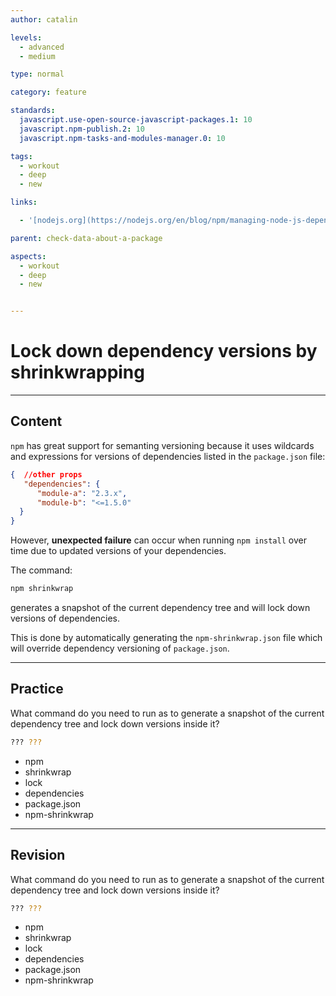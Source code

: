 ```yaml
---
author: catalin

levels:
  - advanced
  - medium

type: normal

category: feature

standards:
  javascript.use-open-source-javascript-packages.1: 10
  javascript.npm-publish.2: 10
  javascript.npm-tasks-and-modules-manager.0: 10

tags:
  - workout
  - deep
  - new

links:

  - '[nodejs.org](https://nodejs.org/en/blog/npm/managing-node-js-dependencies-with-shrinkwrap/){website}'

parent: check-data-about-a-package

aspects:
  - workout
  - deep
  - new


---
```

# Lock down dependency versions by shrinkwrapping

---
## Content

`npm` has great support for semanting versioning because it uses wildcards and expressions for versions of dependencies listed in the `package.json` file:
```json
{  //other props
   "dependencies": {
      "module-a": "2.3.x",
      "module-b": "<=1.5.0"
  }
}
```
However, **unexpected failure** can occur when running `npm install` over time due to updated versions of your dependencies.

The command:
```bash
npm shrinkwrap
```
generates a snapshot of the current dependency tree and will lock down versions of dependencies.

This is done by automatically generating the `npm-shrinkwrap.json` file which will override dependency versioning of `package.json`.

---
## Practice

What command do you need to run as to generate a snapshot of the current dependency tree and lock down versions inside it?

```bash
??? ???
```

* npm
* shrinkwrap
* lock
* dependencies
* package.json
* npm-shrinkwrap

---
## Revision

What command do you need to run as to generate a snapshot of the current dependency tree and lock down versions inside it?

```bash
??? ???
```

* npm
* shrinkwrap
* lock
* dependencies
* package.json
* npm-shrinkwrap
 
 
